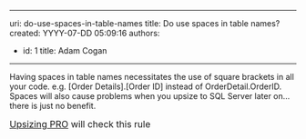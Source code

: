 

---
uri: do-use-spaces-in-table-names
title: Do use spaces in table names?
created: YYYY-07-DD 05:09:16
authors:
  - id: 1
    title: Adam Cogan
---




<span class='intro'> 
  <p>Having spaces in table names necessitates the use of square brackets in all your code. e.g. [Order Details].[Order ID] instead of OrderDetail.OrderID. Spaces will also cause problems when you upsize to SQL Server later on... there is just no benefit. </p>
<font class="ms-rteCustom-YellowBorderBox" size="+0"><a href="http&#58;//www.ssw.com.au/ssw/UpsizingPRO">Upsizing PRO</a> will check this rule </font>
 </span>




